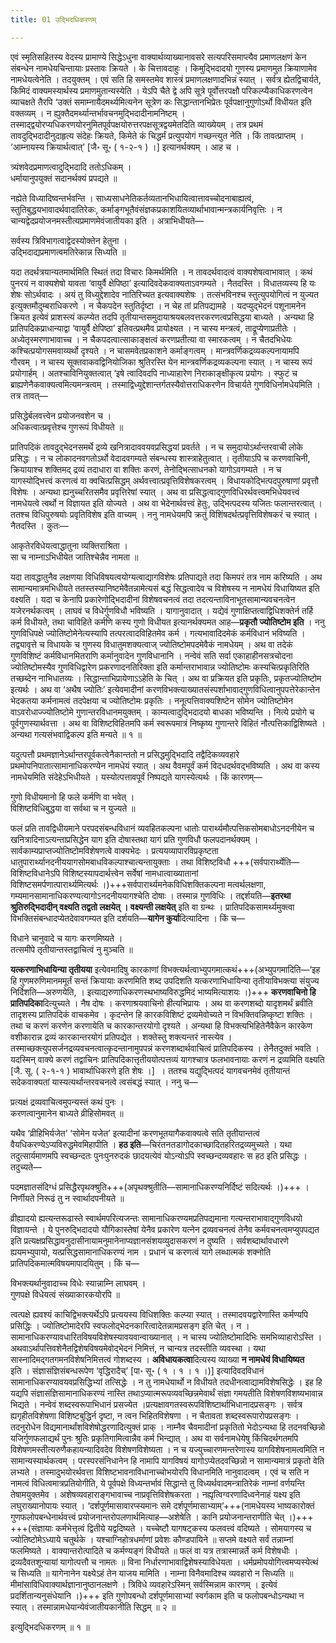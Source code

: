 ```yaml
---
title: 01 उद्भिदधिकरणम्

---
```


एवं स्मृतिसहितस्य वेदस्य प्रामाण्ये सिद्धेऽधुना वाक्यार्थव्याख्यानावसरे सत्यपरिसमाप्त्यैव प्रमाणलक्षणं केन संबन्धेन नामधेयचिन्तायाः प्रस्तावः क्रियते । के चित्तावदाहुः । किमुद्भिदादयो गुणस्य प्रमाणमुत क्रियाणामेव नामधेयत्वेनेति । तदयुक्तम् । एवं सति हि समस्तमेव शास्त्रं प्रमाणलक्षणादभिन्नं स्यात् । सर्वत्र ह्येतद्विचार्यते, किमिदं वाक्यमस्यार्थस्य प्रमाणमुतान्यस्येति । येऽपि चैते द्वे अपि सूत्रे पूर्वोत्तरपक्षौ परिकल्प्यैकाधिकरणत्वेन व्याचक्षते तैरपि ‘उक्तं समाम्नायैदमर्थ्यमित्यनेन सूत्रेण कः सिद्धान्तानभिप्रेतः पूर्वपक्षानुगुणोऽर्थो विधीयत इति वक्तव्यम् । न ह्युक्तैदमर्थ्यान्तर्भावचनमुद्भिदादीनामनिष्टम् । तस्माद्द्वयोरप्यधिकरणयोरनुमितपूर्वपक्षयोरुत्तरपक्षसूत्रद्वयमेतदिति व्याख्येयम् । तत्र प्रथमं तावदुद्भिदादीनुदाहृत्य संदेहः क्रियते, किमेते कं चिद्धर्मं प्रत्युपयोगं गच्छन्त्युत नेति । किं तावत्प्राप्तम् । ‘आम्नायस्य क्रियार्थत्वात्’ \[जै॰ सू॰ ( १-२-१ ) ।\]  इत्यानर्थक्यम् । आह च ।

त्र्यंशवेदप्रमाणत्वादुद्भिदादि ततोऽधिकम् ।  
धर्मायानुपयुक्तं सदानर्थक्यं प्रपद्यते ॥  


नह्येते विध्यादिष्वन्तर्भवन्ति । साध्यसाधनेतिकर्तव्यतानभिधायित्वात्तावच्चोदनाबाह्यत्वं, स्तुतिबुद्धयभावादर्थवादातिरेकः, कर्माङ्गभूतैवंसंज्ञकप्रकाशयितव्यार्थाभावान्मन्त्रकार्यनिवृत्तिः । न चान्यद्वेदप्रयोजनमस्तीत्यप्रमाणमेवंजातीयका इति । अत्राभिधीयते—

सर्वस्य त्रिविभागत्वाद्वेदस्योक्तेन हेतुना ।  
उद्भिदाद्यप्रमाणत्वमतिरेकान्न सिध्यति ॥  


यदा तदर्थत्रयान्यतमार्थमिति स्थितं तदा विचारः किमर्थमिति । न तावदर्थवादत्वं वाक्यशेषत्वाभावात् । कथं पुनरयं न वाक्यशेषो यावता ‘वायुर्वै क्षेपिष्ठा’ इत्यादिवदेकवाक्यताऽवगम्यते । नैतदस्ति । विधातव्यस्य हि यः शेषः सोऽर्थवादः । अयं तु विध्युद्देशादेव नातिरिच्यत इत्यवाक्यशेषः । तत्संभविनश्च स्तुत्युपयोगित्वं न युज्यत इत्युक्तमौदुम्बराधिकरणे । न चैकपदेन स्तुतिर्दृष्टा । न चेह तां प्रतिपद्यामहे । यदप्युद्भेदनं पशूनामनेन क्रियत इत्येवं प्राशस्त्यं कल्प्येत तदपि तृतीयान्तसमुदायाश्रयबलवत्तरकरणत्वप्रसिद्धया बाध्यते । अन्यथा हि प्रातिपदिकप्राधान्याद्वा ‘वायुर्वै क्षेपिष्ठा’ इतिवत्प्रथमैव प्रायोक्ष्यत । न चास्य मन्त्रत्वं, ताद्रूप्येणाप्रतीतेः । अध्येतृस्मरणाभावाच्च । न चैकपदत्वात्साकाङ्क्षत्वं करणप्रतीत्या वा स्मारकत्वम् । न चैतदभिधेयः कश्चित्प्रयोगसमवाय्यर्थो दृश्यते । न चासमवेतप्रकाशने कर्माङ्गत्वम् । मान्त्रवर्णिकद्रव्यकल्पनायामपि गौरवम् । न चास्य सूक्तवाकवद्विनियोजिका श्रुतिरस्ति येन मान्त्रवर्णिकद्रव्यकल्पना स्यात् । न चास्य रूपं प्रयोगार्हम् । अतश्चाविनियुक्तत्वात् ‘इषे त्वादिवदपि नाध्याहारेण निराकाङ्क्षीकृत्य प्रयोगः । स्फुटं च ब्राह्यणेनैकवाक्यत्वमित्यमन्त्रत्वम् । तस्माद्विध्युद्देशान्तर्गतस्यैवोत्तराधिकरणेन विचार्यते गुणविधिर्नामधेयमिति । तत्र तावत्—

प्रसिद्धेर्बलवत्त्वेन प्रयोजनवशेन च ।  
अधिकत्वात्प्रवृत्तेश्च गुणरूपं विधीयते ॥  


प्रातिपदिकं तावदुद्भेदनसमर्थे द्रव्ये खनित्रादाववयवप्रसिद्धयां प्रवर्तते । न च समुदायोऽर्थान्तरवाची लोके प्रसिद्धः । न च लोकादनवगतोऽर्थो वेदादवगम्यते संबन्धस्य शास्त्राहेतुत्वात् । तृतीयाऽपि च करणवाचिनी, क्रियायाश्च शक्तिमद् द्रव्यं तदाधारा वा शक्तिः करणं, तेनोद्भित्साधनको यागोऽवगम्यते । न च यागस्योद्भित्त्वं करणत्वं वा क्वचित्प्रसिद्धम् अर्थवत्त्वात्प्रवृत्तिविशेषकरत्वम् । विधायकोद्भित्पदपुरुषाणां प्रवृत्तौ विशेषः । अन्यथा ह्यनुच्चरितसमैव प्रवृत्तिरेषां स्यात् । अथ वा प्रसिद्धत्वाद्गुणविधिरर्थवत्त्वमभिधेयवत्त्वं नामधेयत्वे त्वर्थो न विज्ञायत इति योज्यते । अथ वा भेदेनार्थवत्त्वं हेतुः, उद्भित्पदस्य यजितः फलान्तरत्वात् । ततश्च विधिपुरुषयोः प्रवृतिविशेष इति वाच्यम् । ननु नामधेयमपि क्रतुं विशिंषदर्थत्प्रवृत्तिविशेषकरं च स्यात् । नैतदस्ति । कुतः—

आकृतेरविधेयत्वाद्धातुना व्यक्तिराश्रिता ।  
सा च नाम्नाऽभिधीयेत जातिश्चेन्नैव नामता ॥  


यदा तावद्धातुनैव लक्षणया विधिविषयत्वयोग्यत्वाद्यागविशेषः प्रतिपाद्यते तदा किमपरं तत्र नाम करिष्यति । अथ सामान्यमात्रमभिधीयते ततस्तस्यानिष्टमेवैतन्नामेत्यसं बद्धं सिद्धत्वादेव च विशेषस्य न नामधेयं विधायिष्यत इति वक्ष्यति । यदा च केनापि प्रकारेणोद्भिदादीनां विशेषवचनत्वं तदा तदत्यन्ताविनाभूतसामान्यवचनत्वेन यजेरनर्थकत्वम् । लाघवं च विधेर्गुणविधौ भविष्यति । यागानुवादात् । यद्येवं गुणाक्षिप्तत्वाद्विधिशक्तेर्न तर्हि कर्म विधीयते, तथा चाविहिते कर्मणि कस्य गुणो विधीयत इत्यानर्थक्यमत आह—**प्रकृतौ ज्योतिष्टोम इति** । ननु गुणविधिपक्षे ज्योतिष्टोमेनेत्यस्यापि तत्परत्वादविहितमेव कर्म । गत्यभावादिदमेकं कर्मविधानं भविष्यति । तद्व्यावृत्ते च विधायके च गुणस्य विधातुमशक्यत्वाज् ज्योतिष्टोमपदमेवैकं नामधेयम् । अथ वा तदेकं गुणविशिष्टं कर्मविधानमितराणि कर्मानुवादेन गुणविधानानि । नन्वेवं सति सर्वा एकाहाहीनसत्रचोदना ज्योतिष्टोमस्यैव गुणविधिद्वारेण प्रकरणादनतिरिक्ता इति कर्मान्तराभावान्न ज्योतिष्टोमः कस्यचित्प्रकृतिरिति तच्छब्देन नाभिधातव्यः । सिद्धान्ताभिप्रायेणाऽऽहेति के चित् । अथ वा प्रक्रियत इति प्रकृतिः, प्रकृतज्योतिष्टोम इत्यर्थः । अथ वा ‘अथैष ज्योतिः’ इत्येवमादीनां करणविभक्त्याख्यातसंस्पर्शाभावाद्गुणविधित्वानुपपत्तेरेकान्तेन भेदकतया कर्मनामत्वं तदपेक्षया च ज्योतिष्टोमः प्रकृतिः । ननूत्पत्तिवाक्यशिष्टेन सोमेन ज्योतिष्टोमेन वाऽवरोधाज्ज्योतिष्टोमे गुणान्तरविधानमयुक्तम् । काम्यत्वादुद्भिदादयो बाधका भविष्यन्ति । नित्ये प्रयोगे च पूर्वगुणस्यार्थवत्ता । अथ वा विशिष्टविहितमपि कर्म स्वरूपमात्रं निष्कृष्य गुणान्तरे विहितं नौत्पत्तिकाद्विशिष्यते । अन्यथा गत्यसंभवाद्विकल्प इति मन्यते ॥ १ ॥

यदुत्पत्तौ प्रथमज्ञानेऽर्थान्तरपूर्वकत्वेनैकान्ततो न प्रसिद्धमुद्भिदादि तद्वैदिकव्यवहारे प्रथमोपनिपातात्सामानाधिकरण्येन नामधेयं स्यात् । अथ वैवमपूर्वं कर्म विदधदर्थवद्भविष्यति । अथ वा कस्य नामधेयमिति संदेहेऽभिधीयते । यस्योत्पत्तावपूर्वं निष्पद्यते यागस्येत्यर्थः । किं कारणम्—

गुणो विधीयमानो हि फले कर्मणि वा भवेत् ।  
विशिष्टविधिबुद्धया वा सर्वथा च न युज्यते ॥  


फलं प्रति तावद्विधीयमाने परपदसंबन्धविधानं व्यवहितकल्पना धातोः पारार्थ्यमौत्पत्तिकसोमबाधोऽनदनीयेन च खनित्रादिनाऽत्यन्ताप्रसिद्धेन याग इति दोषास्तथा यागं प्रति गुणविधौ फलपदानर्थक्यम् । सार्वकाम्यप्राप्तज्योतिष्टोमविशेषणत्वे वाक्यभेदः । प्रत्ययव्यापारविप्रकृष्टता धातुपारार्थ्यानदनीययागसोमबाधविकल्पाश्चात्यन्तायुक्ताः । तथा विशिष्टविधौ +++(सर्वपारार्थ्येति—विशिष्टविधानेऽपि विशिष्टस्यापदार्थत्त्वेन सर्वेषां नामधात्वाख्यातानां विशिष्टसमर्पणात्पारार्थ्यमित्यर्थः ।)+++सर्वपारार्थ्यमनेकविधिशक्तिकल्पना मत्वर्थलक्षणा, गम्यमानसामानाधिकरण्यत्यागोऽनदनीययागश्चेति दोषाः । तस्मान्न गुणविधिः । तद्दर्शयति—**इतरथा श्रुतिरुद्भिदादीन् वक्ष्यति तद्वतो लक्षयेत् । वक्ष्यन्ती लक्षयेत्** इति वा ग्रन्थः । प्रातिपदिकसामर्थ्यमुक्त्वा विभक्तिसंबन्धादप्येतदेवावगम्यत इति दर्शयति—**यागेन कुर्या**दित्यादिना । किं च—

विधाने चानुवादे च यागः करणमिष्यते ।  
तत्समीपे तृतीयान्तस्तद्वाचित्वं नु मुञ्चति ॥  


**यत्करणाभिधायिन्या तृतीयया** इत्येवमादिषु कारकाणां विभक्त्यर्थत्वाभ्युपगमात्कथं+++(अभ्युपगमादिति—‘इह हि गुणमरुणिमानममूर्तं सन्तं क्रियायाः करणमिति शब्द उपदिशति यत्करणाभिधायिन्या तृतीयाविभक्त्या संयुज्य निर्दिशति—अरुणयेति, । इत्याद्यरुणाधिकरणस्थभाष्यविरुद्धमिदं भाष्यमित्याशयः ।)+++ **करणवाचिनो हि प्रातिपदिका**दित्युच्यते । नैष दोषः । करणाश्रयवाचिनो हीत्यभिप्रायः । अथ वा करणशब्दो यादृशमर्थं ब्रवीति तादृशस्य प्रातिपदिकं वाचकमेव । कृदन्तेन हि कारकविशिष्टं द्रव्यमेवोच्यते न विभक्तिवन्निष्कृष्टा शक्तिः । तथा च करणं करणेन करणायेति च कारकान्तरयोगो दृश्यते । अन्यथा हि विभक्त्यभिहितेनैवैकेन कारकेण वशीकारान्न द्रव्यं कारकान्तरयोगं प्रतिपद्येत । शक्तेस्तु शक्त्यन्तरं नास्त्येव । तस्माच्छक्त्युपसर्जनद्रव्यवचनत्वात्कृदन्तानामुपपन्नं करणशब्दार्थवाचित्वं प्रातिपदिकस्य । तेनैतदुक्तं भवति । यदस्मिन् वाक्ये करणं तद्वाचिनः प्रातिपदिकात्तृतीययोत्पत्तव्यं यागश्चात्र फलभावनायाः करणं न द्रव्यमिति वक्ष्यति \[जै. सू. ( २-१-१ ) भावार्थाधिकरणे इति शेषः ।\]  । ततश्च यद्युद्भित्पदं यागवचनमेवं तृतीयान्तं सदेकवाक्यतां यास्यत्यर्थान्तरवचनत्वे त्वसंबद्धं स्यात् । ननु च—

प्रत्यक्षं द्रव्यवाचित्वमुपन्यस्तं कथं पुनः ।  
करणत्वानुमानेन बाध्यते व्रीहिसोमवत् ॥  


यथैव ‘व्रीहिभिर्यजेत’ ‘सोमेन यजेत’ इत्यादीनां करणभूतयागैकवाक्यत्वे सति तृतीयान्तत्वं वैयधिकरण्येऽप्यविरुद्धमेवमिहापीति । **हठ इति**—चिरंतनतडागोदकाच्छादितहरितद्रव्यमुच्यते । यथा तदुत्सार्यमाणमपि स्वच्छन्दतः पुनःपुनरुदकं छादयत्येवं योऽन्योऽपि स्वच्छन्दव्यवहारः स हठ इति प्रसिद्धः । तदुच्यते—

पदमज्ञातसंदिग्धं प्रसिद्धैरपृथक्श्रुति+++(अपृथक्श्रुतीति—सामानाधिकरण्यनिर्दिष्टं सदित्यर्थः ।)+++ ।  
निर्णीयते निरूढं तु न स्वार्थादपनीयते ॥  


व्रीह्यादयो ह्यत्यन्तरूढास्ते स्वार्थमपरित्यजन्तः सामानाधिकरण्यमप्रतिपद्यमाना गत्यन्तराभावाद्गुणविधयो विज्ञायन्ते । ये पुनरुद्भिदादयो यौगिकास्तेषां येनैव प्रकारेण यत्नेन द्रव्यवचनत्वं तेनैव कर्मवचनत्वमप्युपपद्यत इति प्रत्यक्षप्रसिद्धावनुदासीनायामनुमानेनाप्यज्ञानसंशयव्युदासकरणं न दुष्यति । सर्वशब्दार्थावधारणे ह्ययमभ्युपायो, यत्प्रसिद्धसामानाधिकरण्यं नाम । प्रधानं च करणत्वं यागे लब्धात्मकं शक्नोति प्रातिपदिकमात्मविषयमापादयितुम् । किं च—

विभक्त्यर्थानुवादाच्च विधेः स्यान्नाम्नि लाघवम् ।  
गुणपक्षे विधेयत्वं संख्याकारकयोरपि ॥  


त्वत्पक्षे ह्यवश्यं काचिद्विभक्त्यर्थेऽपि प्रत्ययस्य विधिशक्तिः कल्प्या स्यात् । तस्मादवयद्वारेणास्ति कर्मण्यपि प्रसिद्धिः । ज्योतिष्टोमादेरपि स्वफलोद्भेदनकारित्वादेतन्नामप्रसङ्ग इति चेत् । न । सामानाधिकरण्यावधारितविषयविशेषस्यावयवान्वाख्यानात् । न चास्य ज्योतिष्टोमादिभिः समभिव्याहारोऽस्ति । अथवाऽर्थापत्तिवशेनैतद्विशेषविषयमेवोद्भेदनं निमित्तं, न चान्यत्र तदस्तीति व्यवस्था । यथा सास्नादिमद्गतगमनविशेषनिमित्तत्वं गोशब्दस्य । **अविधायकत्वा**दित्यस्य व्याख्या **न नामधेयं विधायिष्यत** इति । संज्ञासंज्ञिसंबन्धरूपेण ‘वृद्धिरादैच्’ \[पा॰ सू॰ ( १ । १ । १ ।)\]  इत्यादिवदविधानं सामानाधिकरण्यावयवप्रसिद्धिभ्यां तत्सिद्धेः । न तु नामधेयार्थो न विधीयते तदधीनत्वाद्यामविशेषसिद्धेः । इह हि यद्यपि संज्ञासंज्ञिसामानाधिकरण्यं नास्ति तथाऽप्यात्मरूपव्यवच्छिन्नमेवार्थं संज्ञा गमयतीति  विशेषणविशष्यभावान्न भिद्यते । नन्वेवं शब्दस्वरूपाभिधानं प्रसज्येत ।प्रत्यक्षावगतस्वरूपविशिष्टार्थाभिधानादप्रसङ्गः । सर्वत्र ह्यगृहीतविशेषणा विशिष्टबुद्धिर्न दृष्टा, न त्वन भिहितविशेषणा । न चैतावता शब्दस्वरूपारोपप्रसङ्गः । तदनुरोधेन विद्यमानार्थांशविशेषोद्धरणादित्युक्तं प्राक् । नाम्नैव चैवमादीनां प्रकृतितो भेदोऽन्यथा हि तदनवच्छिन्नो यजिर्गुणफलाद्यर्थं पुनः श्रुतिः प्रकृतिगामित्वान्नैव कर्म भिन्द्यात् । अथ वा सर्वनामधेयेषु किंचिदर्थगतमपि विशेषणमस्तीत्यरुणैकहायन्यादिवदेव विशेषणविशेष्यता । न च यज्युच्चारणमन्तरेणास्य यागविशेषनामत्वमिति न सामान्यस्यार्थकत्वम् । परस्परसंनिधानेन हि नामापि यागविषयं यागोऽप्येतदवच्छिन्नो न सामान्यमात्रं प्रकृतो वेति लभ्यते । तस्मादुभयोरर्थवत्ता विशिष्टभावनाविधानाच्चोभयोरपि विधानमिति नानुवादत्वम् । एवं च सति न नामत्वं विधित्वमात्रप्रतियोगीति, ये पूर्वपक्षे विध्यन्तर्भावं सिद्धान्ते तु विध्यर्थवादमन्त्रातिरेकं नाम्नां वर्णयन्ति तेषामयुक्तमेव । अशेषव्यवहाराङ्गभावाच्च नाप्रवृत्तिविशेषकरता । नह्यृत्विग्वरणादिध्वनेनाहं यक्ष्य इति लघुराख्यानोपायः स्यात् । ‘दर्शपूर्णमासावारप्स्यमानः समे दर्शपूर्णमासाभ्याम्’+++(नामधेयस्य भाष्यकारोक्तं गुणफलोपबन्धेनार्थवत्त्वं प्रयोजनान्तरोपलणार्थमित्याह—अशेषेति । कानि प्रयोजनान्तराणीति चेत् ।)+++ +++(संज्ञायाः कर्मभेत्तृत्वं द्वितीये यद्वदिष्यते । यच्चेष्टौ यागषट्कस्य फलवत्त्वं वदिष्यते । सोमयागस्य च ज्योतिष्टोमेऽध्याये चतुर्थके । यश्चाग्निहोत्रधर्माणां प्रवेशः कौण्डपायिने ॥ सप्तमे वक्ष्यते सर्वं तन्नाम्नां फलमिष्यते । वाक्यान्तरोत्पादिते च कर्मण्यङ्गं विधीयते ॥ फलं वा यत्र तत्रास्मान्नर्ते कर्म विशेषधीः । द्रव्यदैवतशून्यायां यागोत्पत्तौ च नामतः ॥ विना निर्धारणाभावाद्विशेषस्याविधेयता । धर्मप्रमोपयोगित्त्वमप्यस्येत्थं च सिध्यति ॥ यागेनानेन यक्ष्येऽहं तेन याजय मामिति । नाम्ना विनैवमादिश्च व्यवहारो न सिध्यति ॥ मीमांसाविधिवाक्यार्थज्ञानानुष्ठानलक्षणे । त्रिविधे व्यवहारेऽस्मिन् सर्वस्मिन्नाम कारणम् । इत्येवं प्रदर्शितान्यनुसंधेयानि ।)+++ इति गुणोपबन्धो दर्शपूर्णमासाभ्यां स्वर्गकाम इति च फलोपबन्धोऽन्यथा न स्यात् । तस्मान्नामधेयान्येवंजातीयकानीति सिद्धम् ॥ २ ॥

इत्युद्भिदधिकरणम् ॥ १ ॥
